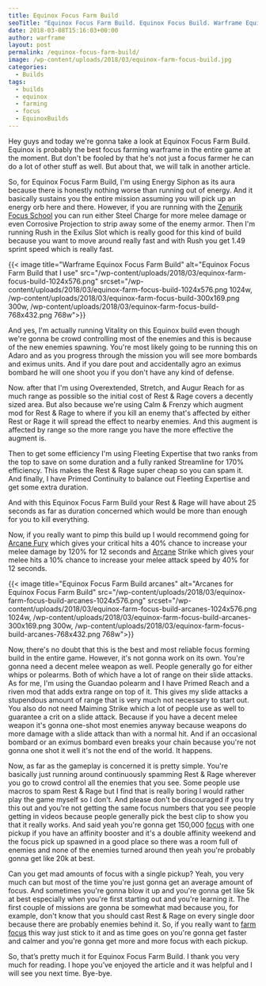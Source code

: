 ```yaml
---
title: Equinox Focus Farm Build
seoTitle: "Equinox Focus Farm Build. Equinox Focus Build. Warframe Equinox Build"
date: 2018-03-08T15:16:03+00:00
author: warframe
layout: post
permalink: /equinox-focus-farm-build/
image: /wp-content/uploads/2018/03/equinox-farm-focus-build.jpg
categories:
  - Builds
tags:
  - builds
  - equinox
  - farming
  - focus
  - EquinoxBuilds
---
```

Hey guys and today we're gonna take a look at Equinox Focus Farm Build. Equinox is probably the best focus farming warframe in the entire game at the moment. But don't be fooled by that he's not just a focus farmer he can do a lot of other stuff as well. But about that, we will talk in another article.<!--more-->

So, for Equinox Focus Farm Build, I'm using Energy Siphon as its aura because there is honestly nothing worse than running out of energy. And it basically sustains you the entire mission assuming you will pick up an energy orb here and there. However, if you are running with the [Zenurik Focus School](https://warframeblog.com/zenurik-focus-tree/) you can run either Steel Charge for more melee damage or even Corrosive Projection to strip away some of the enemy armor. Then I'm running Rush in the Exilus Slot which is really good for this kind of build because you want to move around really fast and with Rush you get 1.49 sprint speed which is really fast.

{{< image title="Warframe Equinox Focus Farm Build" alt="Equinox Focus Farm Build that I use" src="/wp-content/uploads/2018/03/equinox-farm-focus-build-1024x576.png" srcset="/wp-content/uploads/2018/03/equinox-farm-focus-build-1024x576.png 1024w, /wp-content/uploads/2018/03/equinox-farm-focus-build-300x169.png 300w, /wp-content/uploads/2018/03/equinox-farm-focus-build-768x432.png 768w">}}

And yes, I'm actually running Vitality on this Equinox build even though we're gonna be crowd controlling most of the enemies and this is because of the new enemies spawning. You're most likely going to be running this on Adaro and as you progress through the mission you will see more bombards and eximus units. And if you dare pout and accidentally agro an eximus bombard he will one shoot you if you don't have any kind of defense.

Now. after that I'm using Overextended, Stretch, and Augur Reach for as much range as possible so the initial cost of Rest & Rage covers a decently sized area. But also because we're using Calm & Frenzy which augment mod for Rest & Rage to where if you kill an enemy that's affected by either Rest or Rage it will spread the effect to nearby enemies. And this augment is affected by range so the more range you have the more effective the augment is.

Then to get some efficiency I'm using Fleeting Expertise that two ranks from the top to save on some duration and a fully ranked Streamline for 170% efficiency. This makes the Rest & Rage super cheap so you can spam it. And finally, I have Primed Continuity to balance out Fleeting Expertise and get some extra duration.

And with this Equinox Focus Farm Build your Rest & Rage will have about 25 seconds as far as duration concerned which would be more than enough for you to kill everything.

Now, if you really want to pimp this build up I would recommend going for [Arcane Fury](https://warframeblog.com/top-arcanes-to-boost-your-damage/) which gives your critical hits a 40% chance to increase your melee damage by 120% for 12 seconds and [Arcane](https://warframeblog.com/arcane-rework/) Strike which gives your melee hits a 10% chance to increase your melee attack speed by 40% for 12 seconds.

{{< image title="Equinox Focus Farm Build arcanes" alt="Arcanes for Equinox Focus Farm Build" src="/wp-content/uploads/2018/03/equinox-farm-focus-build-arcanes-1024x576.png" srcset="/wp-content/uploads/2018/03/equinox-farm-focus-build-arcanes-1024x576.png 1024w, /wp-content/uploads/2018/03/equinox-farm-focus-build-arcanes-300x169.png 300w, /wp-content/uploads/2018/03/equinox-farm-focus-build-arcanes-768x432.png 768w">}}

Now, there's no doubt that this is the best and most reliable focus forming build in the entire game. However, it's not gonna work on its own. You're gonna need a decent melee weapon as well. People generally go for either whips or polearms. Both of which have a lot of range on their slide attacks. As for me, I'm using the Guandao polearm and I have Primed Reach and a riven mod that adds extra range on top of it. This gives my slide attacks a stupendous amount of range that is very much not necessary to start out. You also do not need Maiming Strike which a lot of people use as well to guarantee a crit on a slide attack. Because if you have a decent melee weapon it's gonna one-shot most enemies anyway because weapons do more damage with a slide attack than with a normal hit. And if an occasional bombard or an eximus bombard even breaks your chain because you're not gonna one shot it well it's not the end of the world. It happens.

Now, as far as the gameplay is concerned it is pretty simple. You're basically just running around continuously spamming Rest & Rage wherever you go to crowd control all the enemies that you see. Some people use macros to spam Rest & Rage but I find that is really boring I would rather play the game myself so I don't. And please don't be discouraged if you try this out and you're not getting the same focus numbers that you see people getting in videos because people generally pick the best clip to show you that it really works. And said yeah you're gonna get 150,000 [focus](https://warframeblog.com/warframe-new-focus-2-5/) with one pickup if you have an affinity booster and it's a double affinity weekend and the focus pick up spawned in a good place so there was a room full of enemies and none of the enemies turned around then yeah you're probably gonna get like 20k at best.

Can you get mad amounts of focus with a single pickup? Yeah, you very much can but most of the time you're just gonna get an average amount of focus. And sometimes you're gonna blow it up and you're gonna get like 5k at best especially when you're first starting out and you're learning it. The first couple of missions are gonna be somewhat mad because you, for example, don't know that you should cast Rest & Rage on every single door because there are probably enemies behind it. So, if you really want to [farm focus](https://warframeblog.com/how-to-farm-focus-points/) this way just stick to it and as time goes on you're gonna get faster and calmer and you're gonna get more and more focus with each pickup.

So, that’s pretty much it for Equinox Focus Farm Build. I thank you very much for reading. I hope you’ve enjoyed the article and it was helpful and I will see you next time. Bye-bye.